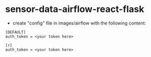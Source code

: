 # sensor-data-airflow-react-flask
 
- create "config" file in images/airflow with the following content:
```
[DEFAULT]
auth_token = <your token here>

[r]
auth_token = <your token here>
```